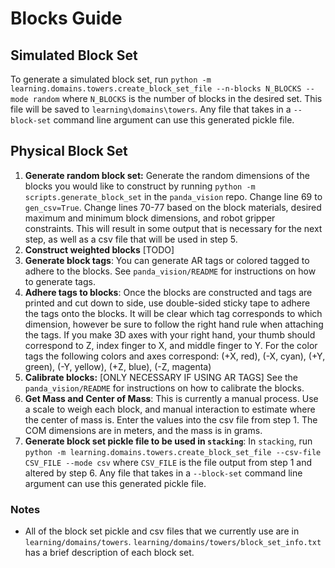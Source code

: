 # Blocks Guide

## Simulated Block Set
To generate a simulated block set, run ```python -m learning.domains.towers.create_block_set_file --n-blocks N_BLOCKS --mode random``` where ```N_BLOCKS``` is the number of blocks in the desired set. This file will be saved to ```learning\domains\towers```. Any file that takes in a ```--block-set``` command line argument can use this generated pickle file.

## Physical Block Set

1. **Generate random block set:** Generate the random dimensions of the blocks you would like to construct by running ```python -m scripts.generate_block_set``` in the ```panda_vision``` repo. Change line 69 to ```gen_csv=True```. Change lines 70-77 based on the block materials, desired maximum and minimum block dimensions, and robot gripper constraints. This will result in some output that is necessary for the next step, as well as a csv file that will be used in step 5.
2. **Construct weighted blocks** [TODO]
3. **Generate block tags**: You can generate AR tags or colored tagged to adhere to the blocks. See ```panda_vision/README``` for instructions on how to generate tags.
4. **Adhere tags to blocks**: Once the blocks are constructed and tags are printed and cut down to side, use double-sided sticky tape to adhere the tags onto the blocks. It will be clear which tag corresponds to which dimension, however be sure to follow the right hand rule when attaching the tags. If you make 3D axes with your right hand, your thumb should correspond to Z, index finger to X, and middle finger to Y. For the color tags the following colors and axes correspond: (+X, red), (-X, cyan), (+Y, green), (-Y, yellow), (+Z, blue), (-Z, magenta)
5. **Calibrate blocks:** [ONLY NECESSARY IF USING AR TAGS] See the ```panda_vision/README``` for instructions on how to calibrate the blocks.
6. **Get Mass and Center of Mass**: This is currently a manual process. Use a scale to weigh each block, and manual interaction to estimate where the center of mass is. Enter the values into the csv file from step 1. The COM dimensions are in meters, and the mass is in grams.
7. **Generate block set pickle file to be used in ```stacking```**: In ```stacking```, run ```python -m learning.domains.towers.create_block_set_file --csv-file CSV_FILE --mode csv``` where ```CSV_FILE``` is the file output from step 1 and altered by step 6. Any file that takes in a ```--block-set``` command line argument can use this generated pickle file.

### Notes
* All of the block set pickle and csv files that we currently use are in ```learning/domains/towers```. ```learning/domains/towers/block_set_info.txt``` has a brief description of each block set.